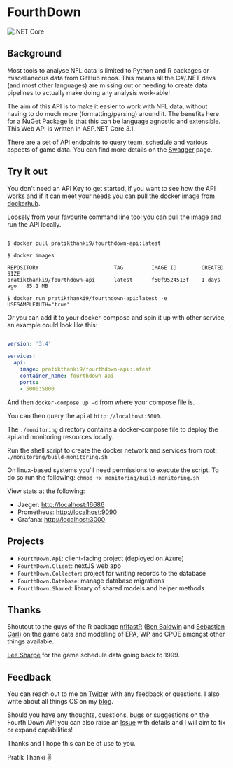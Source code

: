 # FourthDown

![.NET Core](https://github.com/pratikthanki/FourthDown/workflows/.NET%20Core/badge.svg)

## Background

Most tools to analyse NFL data is limited to Python and R packages or miscellaneous data from 
GitHub repos. This means all the C#/.NET devs (and most other languages) are missing out or 
needing to create data pipelines to actually make doing any analysis work-able!

The aim of this API is to make it easier to work with NFL data, without having to do much more 
(formatting/parsing) around it. The benefits here for a NuGet Package is that this can be language 
agnostic and extensible. This Web API is written in ASP.NET Core 3.1.

There are a set of API endpoints to query team, schedule and various aspects of game data. 
You can find more details on the [Swagger](https://pratikthanki.github.io/FourthDown/) page.

## Try it out

You don't need an API Key to get started, if you want to see how the API works and if it can 
meet your needs you can pull the docker image from [dockerhub](https://hub.docker.com/repository/docker/pratikthanki9/fourthdown-api).

Loosely from your favourite command line tool you can pull the image and run the API locally.

```shell

$ docker pull pratikthanki9/fourthdown-api:latest

$ docker images

REPOSITORY                        TAG         IMAGE ID        CREATED      SIZE
pratikthanki9/fourthdown-api      latest      f50f9524513f    1 days ago   85.1 MB

$ docker run pratikthanki9/fourthdown-api:latest -e USESAMPLEAUTH="true"

```

Or you can add it to your docker-compose and spin it up with other service, an example could look like this:

```yml

version: '3.4'

services:
  api:
    image: pratikthanki9/fourthdown-api:latest
    container_name: fourthdown-api
    ports:
    - 5000:5000

```

And then `docker-compose up -d` from where your compose file is.

You can then query the api at `http://localhost:5000`.

The `./monitoring` directory contains a docker-compose file to deploy the api and monitoring resources locally.

Run the shell script to create the docker network and services from root: `./monitoring/build-monitoring.sh`

On linux-based systems you'll need permissions to execute the script. To do so run the following: `chmod +x monitoring/build-monitoring.sh`

View stats at the following:

- Jaeger: <http://localhost:16686>
- Prometheus: <http://localhost:9090>
- Grafana: <http://localhost:3000>

## Projects 
- `FourthDown.Api`: client-facing project (deployed on Azure)
- `FourthDown.Client`: nextJS web app
- `FourthDown.Collector`: project for writing records to the database
- `FourthDown.Database`: manage database migrations
- `FourthDown.Shared`: library of shared models and helper methods

## Thanks

Shoutout to the guys of the R package [nflfastR](https://github.com/mrcaseb/nflfastR) 
([Ben Baldwin](https://twitter.com/benbbaldwin) and [Sebastian Carl](https://twitter.com/mrcaseb)) 
on the game data and modelling of EPA, WP and CPOE amongst other things available.

[Lee Sharpe](https://twitter.com/LeeSharpeNFL) for the game schedule data going back to 1999.

## Feedback

You can reach out to me on [Twitter](https://twitter.com/pratikthanki) with any feedback or questions. 
I also write about all things CS on my [blog](http://pratikthanki.github.io/).

Should you have any thoughts, questions, bugs or suggestions on the Fourth Down API you can also 
raise an [Issue](https://github.com/pratikthanki/FourthDown/issues) with details and I will aim 
to fix or expand capabilities!

Thanks and I hope this can be of use to you.

Pratik Thanki ✌️
